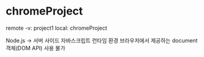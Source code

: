 # chromeProject

remote -v: project1
local: chromeProject

Node.js -> 서버 사이드 자바스크립트 런타임 환경
브라우저에서 제공하는 document 객체(DOM API) 사용 불가